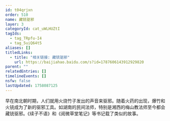 ```yaml
---
id: t04qrjxn
order: 510
name: 藏铳驱邪
layer: 3
categoryId: cat_uWLHUZtI
tagIds:
  - tag_TRpfu-I4
  - tag_5uiQ64t5
aliases: []
titledLinks:
  - title: "相关链接: 藏铳驱邪"
    url: https://baijiahao.baidu.com/s?id=1787606143912929820
parent: ""
relatedEntries: []
timelineEvents: []
nsfw: false
lastUpdated: 1758087125
---
```


早在南北朝时期，人们就用火烧竹子发出的声音来驱邪。随着火药的出现，爆竹和火铳成为了新的驱邪工具。如湖南的民间法师，特别是湘西的梅山教法师至今都会藏铳驱邪。《续子不语》和《阅微草堂笔记》等书记载了类似的故事。